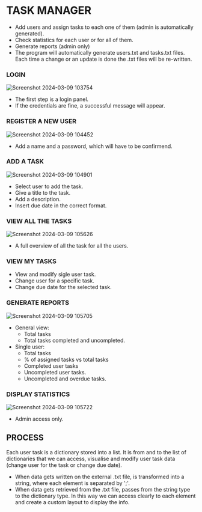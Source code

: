 # TASK MANAGER

  - Add users and assign tasks to each one of them (admin is automatically generated).
  - Check statistics for each user or for all of them.
  - Generate reports (admin only)
  - The program will automatically generate users.txt and tasks.txt files. Each time a change or an update is done the .txt files will be re-written.

### LOGIN
  ![Screenshot 2024-03-09 103754](https://github.com/MassimilianoCattani/finalCapstone/assets/52679658/5a3f6faf-c936-4fc8-9d63-498075854676)
  - The first step is a login panel.
  - If the credentials are fine, a successful message will appear.

### REGISTER A NEW USER
  ![Screenshot 2024-03-09 104452](https://github.com/MassimilianoCattani/finalCapstone/assets/52679658/7cfd8df1-72d1-4b79-ae05-55b27de64cb9)
  - Add a name and a password, which will have to be confirmend.

### ADD A TASK
  ![Screenshot 2024-03-09 104901](https://github.com/MassimilianoCattani/finalCapstone/assets/52679658/91218a75-dac3-4167-a600-caa5844d61ac)
  - Select user to add the task.
  - Give a title to the task.
  - Add a description.
  - Insert due date in the correct format.

### VIEW ALL THE TASKS
  ![Screenshot 2024-03-09 105626](https://github.com/MassimilianoCattani/finalCapstone/assets/52679658/3b8d4109-84ed-4ef2-a8ac-3d6d660df32b)
  - A full  overview of all the task for all the users.

### VIEW MY TASKS
  - View and modify sigle user task.
  - Change user for a specific task.
  - Change due date for the selected task.

### GENERATE REPORTS
  ![Screenshot 2024-03-09 105705](https://github.com/MassimilianoCattani/finalCapstone/assets/52679658/6f3a8c24-9f37-435c-b9a3-4c9e335e75f1)
  - General view:
      - Total tasks
      - Total tasks completed and uncompleted.
  - Single user:
      - Total tasks
      - % of assigned tasks vs total tasks
      - Completed user tasks
      - Uncompleted user tasks.
      - Uncompleted and overdue tasks.
        
### DISPLAY STATISTICS
  ![Screenshot 2024-03-09 105722](https://github.com/MassimilianoCattani/finalCapstone/assets/52679658/87979af5-58af-47bc-ada0-1155e90f051d)
  - Admin access only.


## PROCESS
Each user task is a dictionary stored into a list.
It is from and to the list of dictionaries that we can access, visualise and modify user task data (change user for the task or change due date).
- When data gets written on the external .txt file, is transformed into a string, where each element is separated by ';'.
- When data gets retrieved from the .txt file, passes from the string type to the dictionary type. In this way we can access clearly to each element and create a custom layout to display the info. 



